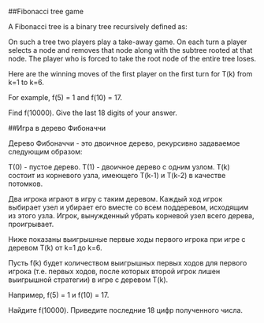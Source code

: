 ##Fibonacci tree game


A Fibonacci tree is a binary tree recursively defined as:

On such a tree two players play a take-away game. On each turn a player selects a node and removes that node along with the subtree rooted at that node.
The player who is forced to take the root node of the entire tree loses.



Here are the winning moves of the first player on the first turn for T(k) from k=1 to k=6.



For example, f(5) = 1 and f(10) = 17.


Find f(10000). Give the last 18 digits of your answer.

##Игра в дерево Фибоначчи


Дерево Фибоначчи - это двоичное дерево, рекурсивно задаваемое следующим образом:


T(0) - пустое дерево.
T(1) - двоичное дерево с одним узлом.
T(k) состоит из корневого узла, имеющего T(k-1) и T(k-2) в качестве потомков.


Два игрока играют в игру с таким деревом. Каждый ход игрок выбирает узел и убирает его вместе со всем поддеревом, исходящим из этого узла.
Игрок, вынужденный убрать корневой узел всего дерева, проигрывает.

Ниже показаны выигрышные первые ходы первого игрока при игре с деревом T(k) от k=1 до k=6.


Пусть f(k) будет количеством выигрышных первых ходов для первого игрока (т.е. первых ходов, после которых второй игрок лишен выигрышной стратегии) в игре с деревом T(k).


Например, f(5) = 1 и f(10) = 17.


Найдите f(10000). Приведите последние 18 цифр полученного числа.

